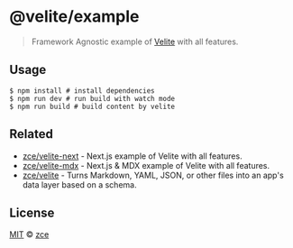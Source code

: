 # @velite/example

> Framework Agnostic example of [Velite](https://github.com/zce/velite) with all features.

## Usage

```shell
$ npm install # install dependencies
$ npm run dev # run build with watch mode
$ npm run build # build content by velite
```

## Related

- [zce/velite-next](https://github.com/zce/velite-next) - Next.js example of Velite with all features.
- [zce/velite-mdx](https://github.com/zce/velite-mdx) - Next.js & MDX example of Velite with all features.
- [zce/velite](https://github.com/zce/velite) - Turns Markdown, YAML, JSON, or other files into an app's data layer based on a schema.

## License

[MIT](../license) &copy; [zce](https://zce.me)
